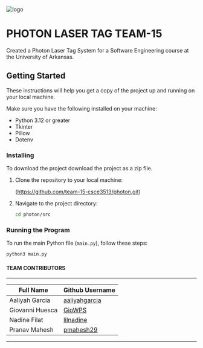 ![logo](https://github.com/team-15-csce3513/photon/assets/102569626/11f706d9-e817-4725-9b40-e111e3f0dc05)

# PHOTON LASER TAG TEAM-15

Created a Photon Laser Tag System for a Software Engineering course at the University of Arkansas. 

## Getting Started

These instructions will help you get a copy of the project up and running on your local machine.

Make sure you have the following installed on your machine:

- Python 3.12 or greater
- Tkinter
- Pillow
- Dotenv

### Installing


To download the project download the project as a zip file.

1. Clone the repository to your local machine:

    
    (https://github.com/team-15-csce3513/photon.git)
    

2. Navigate to the project directory:

    ```bash
    cd photon/src
    ```
    

### Running the Program

To run the main Python file (`main.py`), follow these steps:

```bash
python3 main.py
```

#### TEAM CONTRIBUTORS
-------------------------------------
|  Full Name      | Github Username |
|-----------------|-----------------|
|Aaliyah Garcia   |   [aaliyahgarcia](https://github.com/aaliyahgarcia) |
|Giovanni Huesca  |   [GioWPS](https://github.com/GioWPS)        |
|Nadine Filat     |   [lilnadine](https://github.com/lilnadine)     |
|Pranav Mahesh    |   [pmahesh29](https://github.com/pmahesh29)|
-------------------------------------

